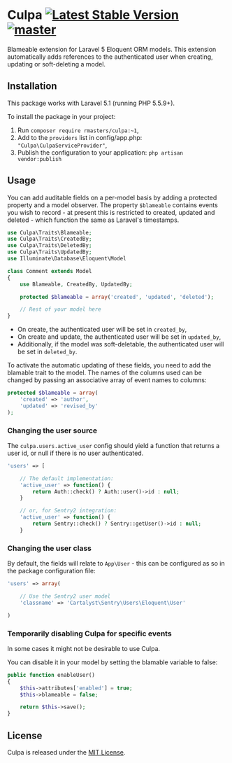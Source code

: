 # Culpa [![Latest Stable Version](https://poser.pugx.org/rmasters/culpa/v/stable.png)](https://packagist.org/packages/rmasters/culpa) [![master](https://travis-ci.org/rmasters/culpa.png?branch=master)](https://travis-ci.org/rmasters/culpa)


Blameable extension for Laravel 5 Eloquent ORM models. This extension
automatically adds references to the authenticated user when creating, updating
or soft-deleting a model.


## Installation

This package works with Laravel 5.1 (running PHP 5.5.9+).

To install the package in your project:

1.  Run `composer require rmasters/culpa:~1`,
2.  Add to the `providers` list in config/app.php:
    `"Culpa\CulpaServiceProvider"`,
3.  Publish the configuration to your application:
    `php artisan vendor:publish`


## Usage

You can add auditable fields on a per-model basis by adding a protected property
and a model observer. The property `$blameable` contains events you wish to
record - at present this is restricted to created, updated and deleted - which
function the same as Laravel's timestamps.

```php
use Culpa\Traits\Blameable;
use Culpa\Traits\CreatedBy;
use Culpa\Traits\DeletedBy;
use Culpa\Traits\UpdatedBy;
use Illuminate\Database\Eloquent\Model

class Comment extends Model
{
    use Blameable, CreatedBy, UpdatedBy;

    protected $blameable = array('created', 'updated', 'deleted');

    // Rest of your model here
}
```

*   On create, the authenticated user will be set in `created_by`,
*   On create and update, the authenticated user will be set in `updated_by`,
*   Additionally, if the model was soft-deletable, the authenticated user will be
    set in `deleted_by`.

To activate the automatic updating of these fields, you need to add the blamable trait to the model.
The names of the columns used can be changed by passing an associative array of event names to columns:

```php
protected $blameable = array(
    'created' => 'author',
    'updated' => 'revised_by'
);
```

### Changing the user source

The `culpa.users.active_user` config should yield a function that returns a
user id, or null if there is no user authenticated.
```php
'users' => [

    // The default implementation:
    'active_user' => function() {
        return Auth::check() ? Auth::user()->id : null;
    }

    // or, for Sentry2 integration:
    'active_user' => function() {
        return Sentry::check() ? Sentry::getUser()->id : null;
    }
```

### Changing the user class

By default, the fields will relate to `App\User` - this can be configured as so in
the package configuration file:
```php
'users' => array(

    // Use the Sentry2 user model
    'classname' => 'Cartalyst\Sentry\Users\Eloquent\User'

)
```

### Temporarily disabling Culpa for specific events

In some cases it might not be desirable to use Culpa.

You can disable it in your model by setting the blamable variable to false:
```php
public function enableUser()
{
    $this->attributes['enabled'] = true;
    $this->blameable = false;

    return $this->save();
}
```

## License

Culpa is released under the [MIT License](LICENSE).
